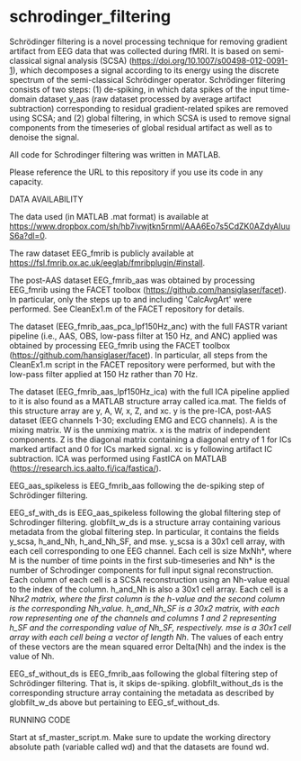 # schrodinger_filtering

Schrödinger filtering is a novel processing technique for removing gradient artifact from EEG data that was collected during fMRI. It is based on semi-classical signal analysis (SCSA) (https://doi.org/10.1007/s00498-012-0091-1), which decomposes a signal according to its energy using the discrete spectrum of the semi-classical Schrödinger operator. Schrödinger filtering consists of two steps: (1) de-spiking, in which data spikes of the input time-domain dataset y_aas (raw dataset processed by average artifact subtraction) corresponding to residual gradient-related spikes are removed using SCSA; and (2) global filtering, in which SCSA is used to remove signal components from the timeseries of global residual artifact as well as to denoise the signal.

All code for Schrodinger filtering was written in MATLAB.

Please reference the URL to this repository if you use its code in any capacity.


DATA AVAILABILITY

  The data used (in MATLAB .mat format) is available at https://www.dropbox.com/sh/hb7ivwjtkn5rnml/AAA6Eo7s5CdZK0AZdyAIuuS6a?dl=0.

  The raw dataset EEG_fmrib is publicly available at https://fsl.fmrib.ox.ac.uk/eeglab/fmribplugin/#install.

  The post-AAS dataset EEG_fmrib_aas was obtained by processing EEG_fmrib using the FACET toolbox (https://github.com/hansiglaser/facet). In particular, only the steps up to and including 'CalcAvgArt' were performed. See CleanEx1.m of the FACET repository for details.

  The dataset (EEG_fmrib_aas_pca_lpf150Hz_anc) with the full FASTR variant pipeline (i.e., AAS, OBS, low-pass filter at 150 Hz, and ANC) applied was obtained by processing EEG_fmrib using the FACET toolbox (https://github.com/hansiglaser/facet). In particular, all steps from the CleanEx1.m script in the FACET repository were performed, but with the low-pass filter applied at 150 Hz rather than 70 Hz.

  The dataset (EEG_fmrib_aas_lpf150Hz_ica) with the full ICA pipeline applied to it is also found as a MATLAB structure array called ica.mat. The fields of this structure array are y, A, W, x, Z, and xc. y is the pre-ICA, post-AAS dataset (EEG channels 1-30; excluding EMG and ECG channels). A is the mixing matrix. W is the unmixing matrix. x is the matrix of independent components. Z is the diagonal matrix containing a diagonal entry of 1 for ICs marked artifact and 0 for ICs marked signal. xc is y following artifact IC subtraction. ICA was performed using FastICA on MATLAB (https://research.ics.aalto.fi/ica/fastica/).

  EEG_aas_spikeless is EEG_fmrib_aas following the de-spiking step of Schrödinger filtering.

  EEG_sf_with_ds is EEG_aas_spikeless following the global filtering step of Schrodinger filtering. globfilt_w_ds is a structure array containing various metadata from the global filtering step. In particular, it contains the fields y_scsa, h_and_Nh, h_and_Nh_SF, and mse. y_scsa is a 30x1 cell array, with each cell corresponding to one EEG channel. Each cell is size MxNh*, where M is the number of time points in the first sub-timeseries and Nh* is the number of Schrodinger components for full input signal reconstruction. Each column of each cell is a SCSA reconstruction using an Nh-value equal to the index of the column. h_and_Nh is also a 30x1 cell array. Each cell is a Nh*x2 matrix, where the first column is the h-value and the second column is the corresponding Nh_value. h_and_Nh_SF is a 30x2 matrix, with each row representing one of the channels and columns 1 and 2 representing h_SF and the corresponding value of Nh_SF, respectively. mse is a 30x1 cell array with each cell being a vector of length Nh*. The values of each entry of these vectors are the mean squared error Delta(Nh) and the index is the value of Nh.

  EEG_sf_without_ds is EEG_fmrib_aas following the global filtering step of Schrödinger filtering. That is, it skips de-spiking. globfilt_without_ds is the corresponding structure array containing the metadata as described by globfilt_w_ds above but pertaining to EEG_sf_without_ds.


RUNNING CODE

Start at sf_master_script.m. Make sure to update the working directory absolute path (variable called wd) and that the datasets are found wd.

